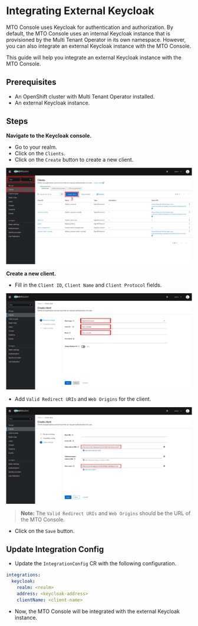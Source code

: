 # Integrating External Keycloak

MTO Console uses Keycloak for authentication and authorization. By default, the MTO Console uses an internal Keycloak instance that is provisioned by the Multi Tenant Operator in its own namespace. However, you can also integrate an external Keycloak instance with the MTO Console.

This guide will help you integrate an external Keycloak instance with the MTO Console.

## Prerequisites

- An OpenShift cluster with Multi Tenant Operator installed.
- An external Keycloak instance.

## Steps

**Navigate to the Keycloak console.**

- Go to your realm.
- Click on the `Clients`.
- Click on the `Create` button to create a new client.

![Keycloak realm](../images/integrating-external-keycloak-1.png)

**Create a new client.**

- Fill in the `Client ID`, `Client Name` and `Client Protocol` fields.

![Client creation](../images/integrating-external-keycloak-2.png)

- Add `Valid Redirect URIs` and `Web Origins` for the client.

![Client creation](../images/integrating-external-keycloak-3.png)

> **Note:** The `Valid Redirect URIs` and `Web Origins` should be the URL of the MTO Console.

- Click on the `Save` button.

## Update Integration Config

- Update the `IntegrationConfig` CR with the following configuration.

```yaml
integrations: 
  keycloak:
    realm: <realm>
    address: <keycloak-address>
    clientName: <client-name>
```

- Now, the MTO Console will be integrated with the external Keycloak instance.
